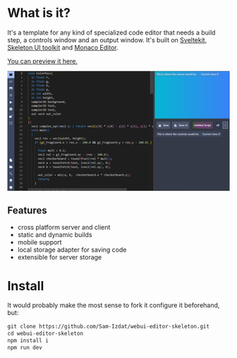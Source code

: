 # What is it?

It's a template for any kind of specialized code editor that needs a build step, a controls window and an output window. 
It's built on [Sveltekit](https://svelte.dev/), [Skeleton UI toolkit](https://www.skeleton.dev/) and [Monaco Editor](https://microsoft.github.io/monaco-editor/).

[You can preview it here.](https://sam-izdat.github.io/webui-editor-skeleton/)

![screenshot](./doc/images/screenshot1.png)

## Features

- cross platform server and client
- static and dynamic builds
- mobile support
- local storage adapter for saving code
- extensible for server storage

# Install

It would probably make the most sense to fork it configure it beforehand, but:

```
git clone https://github.com/Sam-Izdat/webui-editor-skeleton.git
cd webui-editor-skeleton
npm install i
npm run dev
```